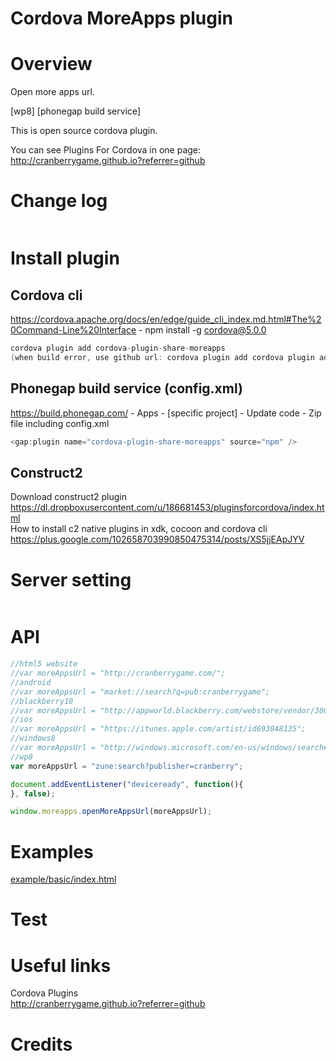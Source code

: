 Cordova MoreApps plugin
====================
# Overview #
Open more apps url.

[wp8] [phonegap build service]

This is open source cordova plugin.

You can see Plugins For Cordova in one page: http://cranberrygame.github.io?referrer=github

# Change log #
```c
```
# Install plugin #

## Cordova cli ##
https://cordova.apache.org/docs/en/edge/guide_cli_index.md.html#The%20Command-Line%20Interface - npm install -g cordova@5.0.0
```c
cordova plugin add cordova-plugin-share-moreapps
(when build error, use github url: cordova plugin add cordova plugin add https://github.com/cranberrygame/cordova-plugin-share-moreapps)
```

## Phonegap build service (config.xml) ##
https://build.phonegap.com/ - Apps - [specific project] - Update code - Zip file including config.xml
```c
<gap:plugin name="cordova-plugin-share-moreapps" source="npm" />
```

## Construct2 ##
Download construct2 plugin<br>
https://dl.dropboxusercontent.com/u/186681453/pluginsforcordova/index.html<br>
How to install c2 native plugins in xdk, cocoon and cordova cli<br>
https://plus.google.com/102658703990850475314/posts/XS5jjEApJYV

# Server setting #
```c
```

# API #
```javascript
//html5 website
//var moreAppsUrl = "http://cranberrygame.com/";
//android
//var moreAppsUrl = "market://search?q=pub:cranberrygame";
//blackberry10
//var moreAppsUrl = "http://appworld.blackberry.com/webstore/vendor/38078";
//ios
//var moreAppsUrl = "https://itunes.apple.com/artist/id693048135";
//windows8
//var moreAppsUrl = "http://windows.microsoft.com/en-us/windows/search#q=cranberry&s=Store";
//wp8
var moreAppsUrl = "zune:search?publisher=cranberry";

document.addEventListener("deviceready", function(){
}, false);

window.moreapps.openMoreAppsUrl(moreAppsUrl);
```
# Examples #
<a href="https://github.com/cranberrygame/cordova-plugin-share-moreapps/blob/master/example/basic/index.html">example/basic/index.html</a><br>

# Test #

# Useful links #

Cordova Plugins<br>
http://cranberrygame.github.io?referrer=github

# Credits #
